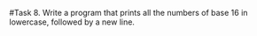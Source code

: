 #Task 8.
Write a program that prints all the numbers of base 16 in lowercase, followed by a new line.
